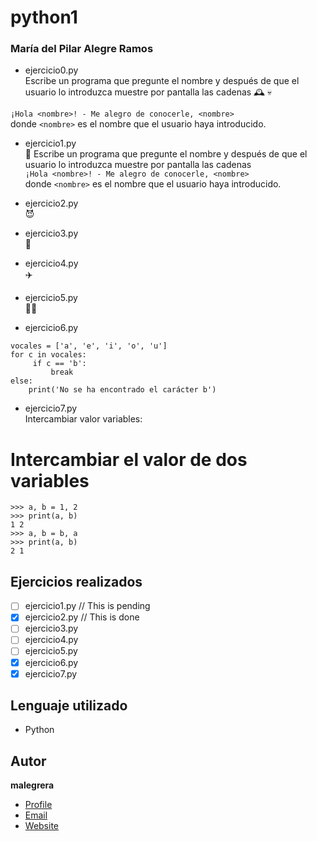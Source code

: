 # python1
### María del Pilar Alegre Ramos  
- ejercicio0.py  
Escribe un programa que pregunte el nombre y después de que el usuario lo introduzca muestre por pantalla las cadenas  🕰️ 💀

`¡Hola <nombre>! - Me alegro de conocerle, <nombre>`  
donde `<nombre>` es el nombre que el usuario haya introducido.

  
  
- ejercicio1.py  
  :medal_sports: Escribe un programa que pregunte el nombre y después de que el usuario lo introduzca muestre por pantalla las cadenas  
  `¡Hola <nombre>! - Me alegro de conocerle, <nombre>`  
  donde `<nombre>` es el nombre que el usuario haya introducido.
- ejercicio2.py  
  :smiling_imp:  
  
- ejercicio3.py  
🤖

- ejercicio4.py  
✈️


- ejercicio5.py  
👩‍🏫

- ejercicio6.py
```
vocales = ['a', 'e', 'i', 'o', 'u']
for c in vocales:
     if c == 'b':
         break
else:
    print('No se ha encontrado el carácter b')
```
- ejercicio7.py  
Intercambiar valor variables:
# Intercambiar el valor de dos variables  
```
>>> a, b = 1, 2
>>> print(a, b)
1 2
>>> a, b = b, a
>>> print(a, b)
2 1
```
## Ejercicios realizados
- [ ] ejercicio1.py // This is pending
- [x] ejercicio2.py // This is done
- [ ] ejercicio3.py
- [ ] ejercicio4.py
- [ ] ejercicio5.py
- [x] ejercicio6.py
- [x] ejercicio7.py

## Lenguaje utilizado
- Python

## Autor
**malegrera**
- [Profile](https://github.com/malegrera "malegrera")
- [Email](mailto:malegrera@uco.edu?subject=Hi% "Hi!")
- [Website](https://malegrera.edu "Welcome")

